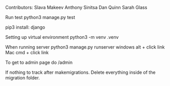 Contributors:
Slava Makeev
Anthony Sinitsa
Dan Quinn
Sarah Glass

Run test
python3 manage.py test

pip3 install:
django

Setting up virtual environment
python3 -m venv .venv

When running server
python3 manage.py runserver
windows alt + click link
Mac cmd + click link

To get to admin page do /admin


If nothing to track after makemigrations.
Delete everything inside of the migration folder.